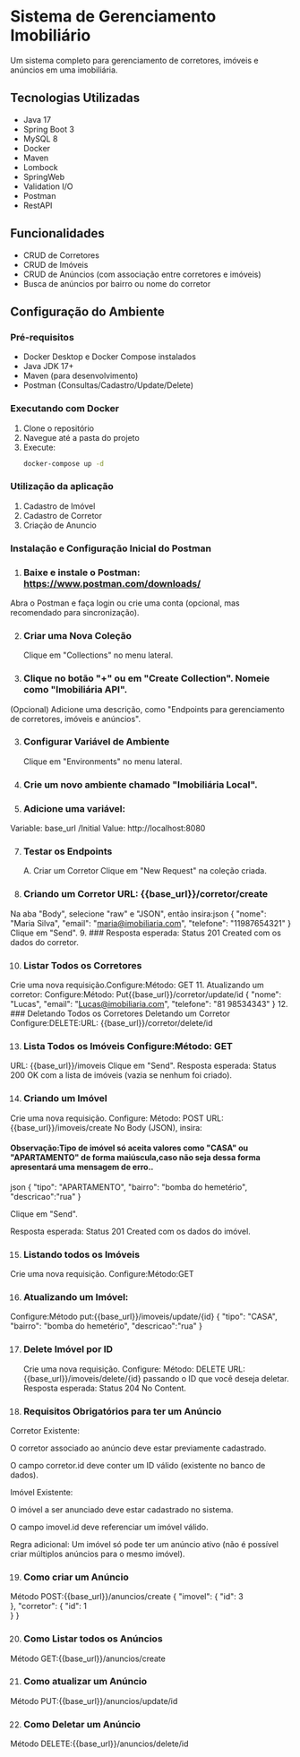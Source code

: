 # Sistema de Gerenciamento Imobiliário

Um sistema completo para gerenciamento de corretores, imóveis e anúncios em uma imobiliária.

## Tecnologias Utilizadas
- Java 17
- Spring Boot 3
- MySQL 8
- Docker
- Maven
- Lombock
- SpringWeb
- Validation I/O
- Postman
- RestAPI

## Funcionalidades
- CRUD de Corretores
- CRUD de Imóveis
- CRUD de Anúncios (com associação entre corretores e imóveis)
- Busca de anúncios por bairro ou nome do corretor

## Configuração do Ambiente

### Pré-requisitos
- Docker Desktop e Docker Compose instalados
- Java JDK 17+
- Maven (para desenvolvimento)
- Postman (Consultas/Cadastro/Update/Delete)


### Executando com Docker
1. Clone o repositório
2. Navegue até a pasta do projeto
3. Execute:
   ```bash
   docker-compose up -d
   
### Utilização da aplicação
1. Cadastro de Imóvel
2. Cadastro de Corretor
3. Criação de Anuncio

### Instalação e Configuração Inicial do Postman
1. ###  Baixe e instale o Postman: https://www.postman.com/downloads/
Abra o Postman e faça login ou crie uma conta (opcional, mas recomendado para sincronização).

2. ###  Criar uma Nova Coleção
   Clique em "Collections" no menu lateral.

3. ###  Clique no botão "+" ou em "Create Collection". Nomeie como "Imobiliária API".
(Opcional) Adicione uma descrição, como "Endpoints para gerenciamento de corretores, imóveis e anúncios".

3. ### Configurar Variável de Ambiente
   Clique em "Environments" no menu lateral.

5. ### Crie um novo ambiente chamado "Imobiliária Local".

6. ### Adicione uma variável:
Variable: base_url
/Initial Value: http://localhost:8080

7. ### Testar os Endpoints
   A. Criar um Corretor
   Clique em "New Request" na coleção criada.
 
8. ### Criando um Corretor URL: {{base_url}}/corretor/create
 Na aba "Body", selecione "raw" e "JSON", então insira:json
{
"nome": "Maria Silva",
"email": "maria@imobiliaria.com",
"telefone": "11987654321"
}
Clique em "Send".
9. ### Resposta esperada: Status 201 Created com os dados do corretor.

10. ### Listar Todos os Corretores 
Crie uma nova requisição.Configure:Método: GET
11. Atualizando um corretor: Configure:Método: Put{{base_url}}/corretor/update/id
    {
    "nome": "Lucas",
    "email": "Lucas@imobiliaria.com",
    "telefone": "81 98534343"
    }
12. ### Deletando Todos os Corretores
    Deletando um Corretor Configure:DELETE:URL: {{base_url}}/corretor/delete/id

13. ### Lista Todos os Imóveis Configure:Método: GET
URL: {{base_url}}/imoveis
Clique em "Send".
Resposta esperada: Status 200 OK com a lista de imóveis (vazia se nenhum foi criado).

14. ### Criando um Imóvel
Crie uma nova requisição.
Configure:
Método: POST
URL: {{base_url}}/imoveis/create
No Body (JSON), insira:
#### Observação:Tipo de imóvel só aceita valores como "CASA" ou "APARTAMENTO" de forma maiúscula,caso não seja dessa forma apresentará uma mensagem de erro..

json
{
"tipo": "APARTAMENTO",
"bairro": "bomba do hemetério",
"descricao":"rua"
}

Clique em "Send".

Resposta esperada: Status 201 Created com os dados do imóvel.

15. ### Listando todos os Imóveis
Crie uma nova requisição.
Configure:Método:GET

16. ### Atualizando um Imóvel:
Configure:Método put:{{base_url}}/imoveis/update/{id}
    {
    "tipo": "CASA",
    "bairro": "bomba do hemetério",
    "descricao":"rua"
    }

17. ### Delete Imóvel por ID
    Crie uma nova requisição.
    Configure:
    Método: DELETE
    URL: {{base_url}}/imoveis/delete/{id} passando o ID que você deseja deletar.
Resposta esperada: Status 204 No Content.

18. ### Requisitos Obrigatórios para ter um Anúncio
Corretor Existente:

O corretor associado ao anúncio deve estar previamente cadastrado.

O campo corretor.id deve conter um ID válido (existente no banco de dados).

Imóvel Existente:

O imóvel a ser anunciado deve estar cadastrado no sistema.

O campo imovel.id deve referenciar um imóvel válido.

Regra adicional: Um imóvel só pode ter um anúncio ativo (não é possível criar múltiplos anúncios para o mesmo imóvel).

19. ### Como criar um Anúncio
Método POST:{{base_url}}/anuncios/create
{
"imovel": {
"id": 3  
},
"corretor": {
"id": 1  
}
}

20. ### Como Listar todos os Anúncios
Método GET:{{base_url}}/anuncios/create

21. ### Como atualizar um Anúncio
Método PUT:{{base_url}}/anuncios/update/id

22. ### Como Deletar um Anúncio
Método DELETE:{{base_url}}/anuncios/delete/id
